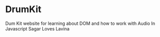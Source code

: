 # DrumKit
Dum Kit website for learning about DOM and how to work with Audio In Javascript
Sagar Loves Lavina
